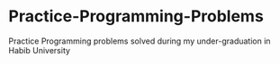 # Practice-Programming-Problems
Practice Programming problems solved during my under-graduation in Habib University
